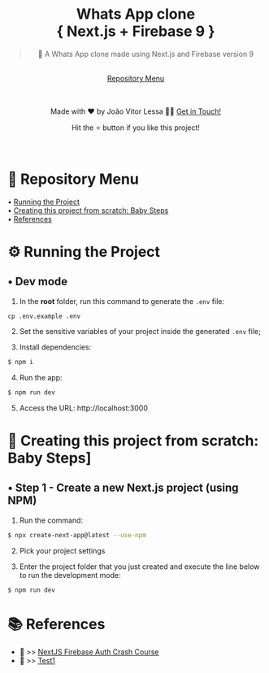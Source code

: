 <div align="center">
  <h1 align='center'>Whats App clone<br/>
  { Next.js + Firebase 9 }</h1>
  
  > 💬 A Whats App clone made using Next.js and Firebase version 9
  
  <br/>
  <a href="#-repository-menu">Repository Menu</a><br/>
  
  <br/><br/>
  Made with ❤️ by João Vitor Lessa 👏🏻 
  <a href="https://www.linkedin.com/in/jvitorlb/">Get in Touch!</a>
  <p>Hit the ⭐️ button if you like this project!</p>
</div>

<br/>

# 🔖 Repository Menu

<p>
  •  <a href="#%EF%B8%8F-running-the-project">Running the Project</a><br/>
  •  <a href="#-creating-this-project-from-scratch-baby-steps">Creating this project from scratch: Baby Steps</a><br/>
  •  <a href="#-references">References</a><br/>
</p>

# ⚙️ Running the Project

## • Dev mode

1. In the **root** folder, run this command to generate the `.env` file:

```
cp .env.example .env
```

2. Set the sensitive variables of your project inside the generated `.env` file;

3. Install dependencies:

```bash
$ npm i
```

4. Run the app:

```bash
$ npm run dev
```

5. Access the URL: http://localhost:3000

# 🔨 Creating this project from scratch: Baby Steps]

## • Step 1 - Create a new Next.js project (using NPM)

1. Run the command:

```bash
$ npx create-next-app@latest --use-npm
```

2. Pick your project settings

3. Enter the project folder that you just created and execute the line below to run the development mode:

```bash
$ npm run dev
```

# 📚 References

- 🎥 >> [NextJS Firebase Auth Crash Course](https://www.youtube.com/watch?v=qBGAdenirbs)
- 📖 >> [Test1](https://google.com)
